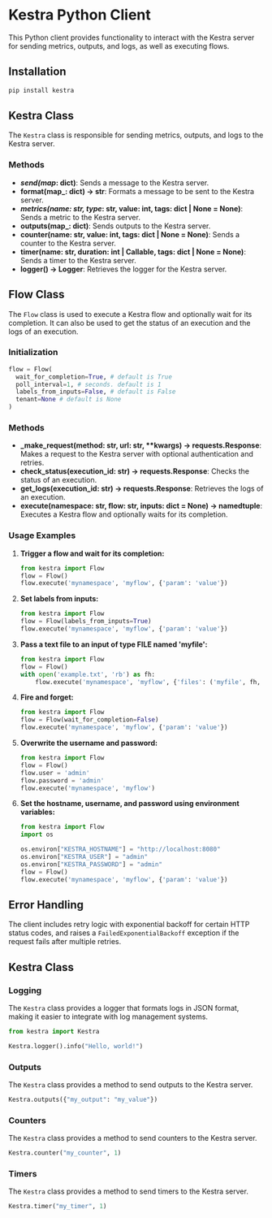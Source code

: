 # Kestra Python Client

This Python client provides functionality to interact with the Kestra server for sending metrics, outputs, and logs, as well as executing flows.

## Installation

```bash
pip install kestra
```

## Kestra Class

The `Kestra` class is responsible for sending metrics, outputs, and logs to the Kestra server.

### Methods

- **_send(map_: dict)**: Sends a message to the Kestra server.
- **format(map_: dict) -> str**: Formats a message to be sent to the Kestra server.
- **_metrics(name: str, type_: str, value: int, tags: dict | None = None)**: Sends a metric to the Kestra server.
- **outputs(map_: dict)**: Sends outputs to the Kestra server.
- **counter(name: str, value: int, tags: dict | None = None)**: Sends a counter to the Kestra server.
- **timer(name: str, duration: int | Callable, tags: dict | None = None)**: Sends a timer to the Kestra server.
- **logger() -> Logger**: Retrieves the logger for the Kestra server.

## Flow Class

The `Flow` class is used to execute a Kestra flow and optionally wait for its completion. It can also be used to get the status of an execution and the logs of an execution.

### Initialization

```python
flow = Flow(
  wait_for_completion=True, # default is True
  poll_interval=1, # seconds. default is 1  
  labels_from_inputs=False, # default is False
  tenant=None # default is None
)
```


### Methods

- **_make_request(method: str, url: str, \*\*kwargs) -> requests.Response**: Makes a request to the Kestra server with optional authentication and retries.
- **check_status(execution_id: str) -> requests.Response**: Checks the status of an execution.
- **get_logs(execution_id: str) -> requests.Response**: Retrieves the logs of an execution.
- **execute(namespace: str, flow: str, inputs: dict = None) -> namedtuple**: Executes a Kestra flow and optionally waits for its completion.

### Usage Examples

1. **Trigger a flow and wait for its completion:**

    ```python
    from kestra import Flow
    flow = Flow()
    flow.execute('mynamespace', 'myflow', {'param': 'value'})
    ```

2. **Set labels from inputs:**

    ```python
    from kestra import Flow
    flow = Flow(labels_from_inputs=True)
    flow.execute('mynamespace', 'myflow', {'param': 'value'})
    ```

3. **Pass a text file to an input of type FILE named 'myfile':**

    ```python
    from kestra import Flow
    flow = Flow()
    with open('example.txt', 'rb') as fh:
        flow.execute('mynamespace', 'myflow', {'files': ('myfile', fh, 'text/plain')})
    ```

4. **Fire and forget:**

    ```python
    from kestra import Flow
    flow = Flow(wait_for_completion=False)
    flow.execute('mynamespace', 'myflow', {'param': 'value'})
    ```

5. **Overwrite the username and password:**

    ```python
    from kestra import Flow
    flow = Flow()
    flow.user = 'admin'
    flow.password = 'admin'
    flow.execute('mynamespace', 'myflow')
    ```

6. **Set the hostname, username, and password using environment variables:**

    ```python
    from kestra import Flow
    import os

    os.environ["KESTRA_HOSTNAME"] = "http://localhost:8080"
    os.environ["KESTRA_USER"] = "admin"
    os.environ["KESTRA_PASSWORD"] = "admin"
    flow = Flow()
    flow.execute('mynamespace', 'myflow', {'param': 'value'})
    ```

## Error Handling

The client includes retry logic with exponential backoff for certain HTTP status codes, and raises a `FailedExponentialBackoff` exception if the request fails after multiple retries.

## Kestra Class

### Logging

The `Kestra` class provides a logger that formats logs in JSON format, making it easier to integrate with log management systems.

```python
from kestra import Kestra

Kestra.logger().info("Hello, world!")
```

### Outputs

The `Kestra` class provides a method to send outputs to the Kestra server.

```python
Kestra.outputs({"my_output": "my_value"})
```

### Counters

The `Kestra` class provides a method to send counters to the Kestra server.

```python
Kestra.counter("my_counter", 1)
```

### Timers

The `Kestra` class provides a method to send timers to the Kestra server.

```python
Kestra.timer("my_timer", 1)
```
